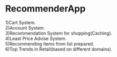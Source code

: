 # RecommenderApp

1)Cart System.<br>
2)Account System.<br>
3)Recommendation System for shopping(Caching).<br>
4)Least Price Advise System.<br>
5)Recommending items from list prepared.<br>
6)Top Trends in Retail(based on different domains).<br>

